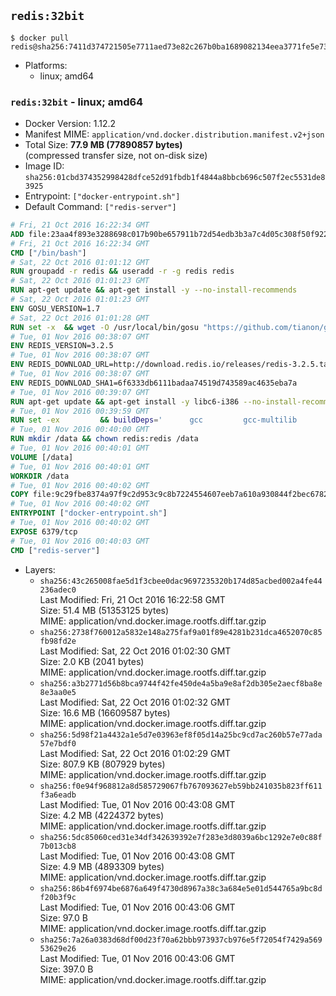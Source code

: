 ## `redis:32bit`

```console
$ docker pull redis@sha256:7411d374721505e7711aed73e82c267b0ba1689082134eea3771fe5e7316fbb5
```

-	Platforms:
	-	linux; amd64

### `redis:32bit` - linux; amd64

-	Docker Version: 1.12.2
-	Manifest MIME: `application/vnd.docker.distribution.manifest.v2+json`
-	Total Size: **77.9 MB (77890857 bytes)**  
	(compressed transfer size, not on-disk size)
-	Image ID: `sha256:01cbd374352998428dfce52d91fbdb1f4844a8bbcb696c507f2ec5531de83925`
-	Entrypoint: `["docker-entrypoint.sh"]`
-	Default Command: `["redis-server"]`

```dockerfile
# Fri, 21 Oct 2016 16:22:34 GMT
ADD file:23aa4f893e3288698c017b90be657911b72d54edb3b3a7c4d05c308f50f9228f in / 
# Fri, 21 Oct 2016 16:22:34 GMT
CMD ["/bin/bash"]
# Sat, 22 Oct 2016 01:01:12 GMT
RUN groupadd -r redis && useradd -r -g redis redis
# Sat, 22 Oct 2016 01:01:23 GMT
RUN apt-get update && apt-get install -y --no-install-recommends 		ca-certificates 		wget 	&& rm -rf /var/lib/apt/lists/*
# Sat, 22 Oct 2016 01:01:23 GMT
ENV GOSU_VERSION=1.7
# Sat, 22 Oct 2016 01:01:28 GMT
RUN set -x 	&& wget -O /usr/local/bin/gosu "https://github.com/tianon/gosu/releases/download/$GOSU_VERSION/gosu-$(dpkg --print-architecture)" 	&& wget -O /usr/local/bin/gosu.asc "https://github.com/tianon/gosu/releases/download/$GOSU_VERSION/gosu-$(dpkg --print-architecture).asc" 	&& export GNUPGHOME="$(mktemp -d)" 	&& gpg --keyserver ha.pool.sks-keyservers.net --recv-keys B42F6819007F00F88E364FD4036A9C25BF357DD4 	&& gpg --batch --verify /usr/local/bin/gosu.asc /usr/local/bin/gosu 	&& rm -r "$GNUPGHOME" /usr/local/bin/gosu.asc 	&& chmod +x /usr/local/bin/gosu 	&& gosu nobody true
# Tue, 01 Nov 2016 00:38:07 GMT
ENV REDIS_VERSION=3.2.5
# Tue, 01 Nov 2016 00:38:07 GMT
ENV REDIS_DOWNLOAD_URL=http://download.redis.io/releases/redis-3.2.5.tar.gz
# Tue, 01 Nov 2016 00:38:07 GMT
ENV REDIS_DOWNLOAD_SHA1=6f6333db6111badaa74519d743589ac4635eba7a
# Tue, 01 Nov 2016 00:39:07 GMT
RUN apt-get update && apt-get install -y libc6-i386 --no-install-recommends && rm -rf /var/lib/apt/lists/*
# Tue, 01 Nov 2016 00:39:59 GMT
RUN set -ex 		&& buildDeps=' 		gcc 		gcc-multilib 		libc6-dev-i386 		make 	' 	&& apt-get update 	&& apt-get install -y $buildDeps --no-install-recommends 	&& rm -rf /var/lib/apt/lists/* 		&& wget -O redis.tar.gz "$REDIS_DOWNLOAD_URL" 	&& echo "$REDIS_DOWNLOAD_SHA1 *redis.tar.gz" | sha1sum -c - 	&& mkdir -p /usr/src/redis 	&& tar -xzf redis.tar.gz -C /usr/src/redis --strip-components=1 	&& rm redis.tar.gz 		&& grep -q '^#define CONFIG_DEFAULT_PROTECTED_MODE 1$' /usr/src/redis/src/server.h 	&& sed -ri 's!^(#define CONFIG_DEFAULT_PROTECTED_MODE) 1$!\1 0!' /usr/src/redis/src/server.h 	&& grep -q '^#define CONFIG_DEFAULT_PROTECTED_MODE 0$' /usr/src/redis/src/server.h 		&& make -C /usr/src/redis 32bit 	&& make -C /usr/src/redis install 		&& rm -r /usr/src/redis 		&& apt-get purge -y --auto-remove $buildDeps
# Tue, 01 Nov 2016 00:40:00 GMT
RUN mkdir /data && chown redis:redis /data
# Tue, 01 Nov 2016 00:40:01 GMT
VOLUME [/data]
# Tue, 01 Nov 2016 00:40:01 GMT
WORKDIR /data
# Tue, 01 Nov 2016 00:40:02 GMT
COPY file:9c29fbe8374a97f9c2d953c9c8b7224554607eeb7a610a930844f2bec678265c in /usr/local/bin/ 
# Tue, 01 Nov 2016 00:40:02 GMT
ENTRYPOINT ["docker-entrypoint.sh"]
# Tue, 01 Nov 2016 00:40:02 GMT
EXPOSE 6379/tcp
# Tue, 01 Nov 2016 00:40:03 GMT
CMD ["redis-server"]
```

-	Layers:
	-	`sha256:43c265008fae5d1f3cbee0dac9697235320b174d85acbed002a4fe44236adec0`  
		Last Modified: Fri, 21 Oct 2016 16:22:58 GMT  
		Size: 51.4 MB (51353125 bytes)  
		MIME: application/vnd.docker.image.rootfs.diff.tar.gzip
	-	`sha256:2738f760012a5832e148a275faf9a01f89e4281b231dca4652070c85fb98fd2e`  
		Last Modified: Sat, 22 Oct 2016 01:02:30 GMT  
		Size: 2.0 KB (2041 bytes)  
		MIME: application/vnd.docker.image.rootfs.diff.tar.gzip
	-	`sha256:a3b2771d56b8bca9744f42fe450de4a5ba9e8af2db305e2aecf8ba8e8e3aa0e5`  
		Last Modified: Sat, 22 Oct 2016 01:02:32 GMT  
		Size: 16.6 MB (16609587 bytes)  
		MIME: application/vnd.docker.image.rootfs.diff.tar.gzip
	-	`sha256:5d98f21a4432a1e5d7e03963ef8f05d14a25bc9cd7ac260b57e77ada57e7bdf0`  
		Last Modified: Sat, 22 Oct 2016 01:02:29 GMT  
		Size: 807.9 KB (807929 bytes)  
		MIME: application/vnd.docker.image.rootfs.diff.tar.gzip
	-	`sha256:f0e94f968812a8d585729067fb767093627eb59bb241035b823ff611f3a6eadb`  
		Last Modified: Tue, 01 Nov 2016 00:43:08 GMT  
		Size: 4.2 MB (4224372 bytes)  
		MIME: application/vnd.docker.image.rootfs.diff.tar.gzip
	-	`sha256:5dc85060ced31e34df342639392e7f283e3d8039a6bc1292e7e0c88f7b013cb8`  
		Last Modified: Tue, 01 Nov 2016 00:43:08 GMT  
		Size: 4.9 MB (4893309 bytes)  
		MIME: application/vnd.docker.image.rootfs.diff.tar.gzip
	-	`sha256:86b4f6974be6876a649f4730d8967a38c3a684e5e01d544765a9bc8df20b3f9c`  
		Last Modified: Tue, 01 Nov 2016 00:43:06 GMT  
		Size: 97.0 B  
		MIME: application/vnd.docker.image.rootfs.diff.tar.gzip
	-	`sha256:7a26a0383d68df00d23f70a62bbb973937cb976e5f72054f7429a56953629e26`  
		Last Modified: Tue, 01 Nov 2016 00:43:06 GMT  
		Size: 397.0 B  
		MIME: application/vnd.docker.image.rootfs.diff.tar.gzip
